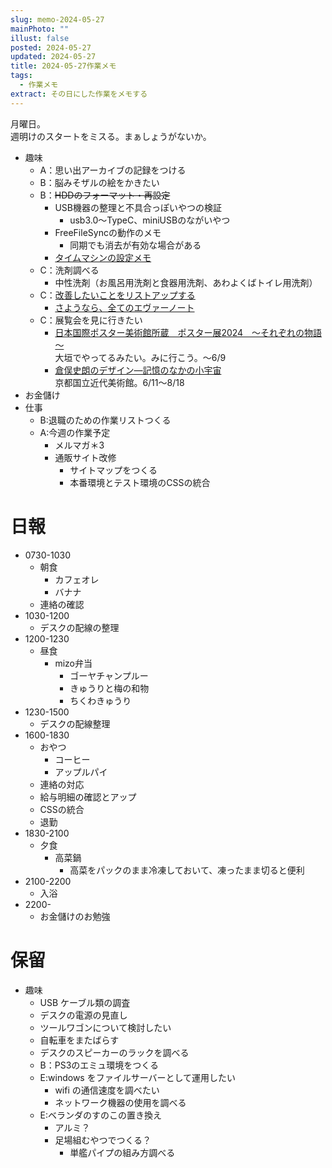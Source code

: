 ```yaml
---
slug: memo-2024-05-27
mainPhoto: ""
illust: false
posted: 2024-05-27
updated: 2024-05-27
title: 2024-05-27作業メモ
tags:
  - 作業メモ
extract: その日にした作業をメモする
---
```


月曜日。  
週明けのスタートをミスる。まぁしょうがないか。

- 趣味
  - A：思い出アーカイブの記録をつける
  - B：脳みそザルの絵をかきたい
  - B：~~HDDのフォーマット・再設定~~
    - USB機器の整理と不具合っぽいやつの検証
      - usb3.0〜TypeC、miniUSBのながいやつ
    - FreeFileSyncの動作のメモ
      - 同期でも消去が有効な場合がある
    - [タイムマシンの設定メモ](https://support.apple.com/ja-jp/guide/mac-help/mh15139/mac)
  - C：洗剤調べる
    - 中性洗剤（お風呂用洗剤と食器用洗剤、あわよくばトイレ用洗剤）
  - C：[改善したいことをリストアップする](../life/2022-03-07-欲しいもの・やりたいこと) 
    - [さようなら、全てのエヴァーノート](https://honeshabri.hatenablog.com/entry/Evernote_to_Obsidian)  
  - C：展覧会を見に行きたい
    - [日本国際ポスター美術館所蔵　ポスター展2024　～それぞれの物語～](https://www.japandesign.ne.jp/event/postermuseum-ogaki-2024/)  
    大垣でやってるみたい。みに行こう。〜6/9
    - [倉俣史朗のデザイン―記憶のなかの小宇宙](https://www.momak.go.jp/Japanese/exhibitionarchive/2024/459.html)  
      京都国立近代美術館。6/11〜8/18
- お金儲け
- 仕事
  - B:退職のための作業リストつくる
  - A:今週の作業予定
    - メルマガ＊3
    - 通販サイト改修
      - サイトマップをつくる
      - 本番環境とテスト環境のCSSの統合

# 日報

- 0730-1030
  - 朝食
    - カフェオレ
    - バナナ
  - 連絡の確認
- 1030-1200
  - デスクの配線の整理
- 1200-1230
  - 昼食
    - mizo弁当
      - ゴーヤチャンプルー
      - きゅうりと梅の和物
      - ちくわきゅうり
- 1230-1500
  - デスクの配線整理
- 1600-1830
  - おやつ
    - コーヒー
    - アップルパイ
  - 連絡の対応
  - 給与明細の確認とアップ
  - CSSの統合
  - 退勤
- 1830-2100
  - 夕食
    - 高菜鍋
      - 高菜をパックのまま冷凍しておいて、凍ったまま切ると便利
- 2100-2200
  - 入浴
- 2200-
  - お金儲けのお勉強
# 保留

- 趣味
  - USB ケーブル類の調査
  - デスクの電源の見直し
  - ツールワゴンについて検討したい
  - 自転車をまたばらす
  - デスクのスピーカーのラックを調べる
  - B：PS3のエミュ環境をつくる
  - E:windows をファイルサーバーとして運用したい
    - wifi の通信速度を調べたい
    - ネットワーク機器の使用を調べる
  - E:ベランダのすのこの置き換え
    - アルミ？
    - 足場組むやつでつくる？
      - 単艦パイプの組み方調べる
